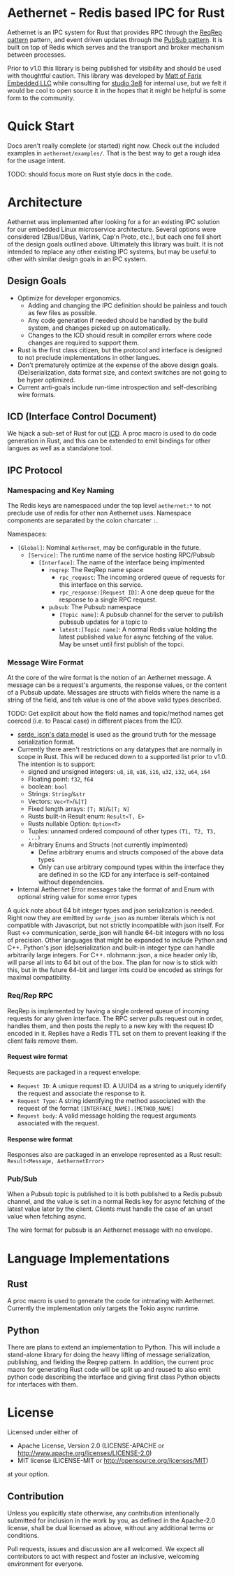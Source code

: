 # Aethernet - Redis based IPC for Rust

Aethernet is an IPC system for Rust that provides RPC through the [ReqRep
pattern](https://en.wikipedia.org/wiki/Request%E2%80%93response) pattern, and event driven updates
through the [PubSub pattern](https://en.wikipedia.org/wiki/Publish%E2%80%93subscribe_pattern). It is
built on top of Redis which serves and the transport and broker mechanism between processes.

Prior to v1.0 this library is being published for visibility and should be used with thoughtful
caution. This library was developed by [Matt of Farix Embedded LLC](https://www.farixembedded.com/)
while consulting for [studio 3e8](https://www.studio3e8.com/) for internal use, but we felt it would
be cool to open source it in the hopes that it might be helpful is some form to the community.

# Quick Start

Docs aren't really complete (or started) right now. Check out the included examples in
`aethernet/examples/`. That is the best way to get a rough idea for the usage intent.

TODO: should focus more on Rust style docs in the code.

# Architecture

Aethernet was implemented after looking for a for an existing IPC solution for our embedded Linux
microservice architecture. Several options were considered (ZBus/DBus, Varlink, Cap'n Proto, etc.),
but each one fell short of the design goals outlined above. Ultimately this library was built. It is
not intended to replace any other existing IPC systems, but may be useful to other with similar
design goals in an IPC system.

## Design Goals

* Optimize for developer ergonomics.
  * Adding and changing the IPC definition should be painless and touch as few files as possible.
  * Any code generation if needed should be handled by the build system, and changes picked up on
    automatically.
  * Changes to the ICD should result in compiler errors where code changes are required to support
    them.
* Rust is the first class citizen, but the protocol and interface is designed to not preclude
  implementations in other langues.
* Don't prematurely optimize at the expense of the above design goals. (De)serialization, data
  format size, and context switches are not going to be hyper optimized.
* Current anti-goals include run-time introspection and self-describing wire formats.

## ICD (Interface Control Document)

We hijack a sub-set of Rust for out [ICD](https://en.wikipedia.org/wiki/Interface_control_document).
A proc macro is used to do code generation in Rust, and this can be extended to emit bindings for
other langues as well as a standalone tool.

## IPC Protocol

### Namespacing and Key Naming

The Redis keys are namespaced under the top level `aethernet:*` to not preclude use of redis for
other non Aethernet uses. Namespace components are separated by the colon charcater `:`.

Namespaces:
* `[Global]`: Nominal `Aethernet`, may be configurable in the future.
  * `[Service]`: The runtime name of the service hosting RPC/Pubsub
    * `[Interface]`: The name of the interface being implmented
      * `reqrep`: The ReqRep name space
        * `rpc_request`: The incoming ordered queue of requests for this interface on this service.
        * `rpc_response:[Request ID]`: A one deep queue for the response to a single RPC request.
      * `pubsub`: The Pubsub namespace
        * `[Topic name]`: A pubsub channel for the server to publish pubssub updates for a topic to
        * `latest:[Topic name]`: A normal Redis value holding the latest published value for async
          fetching of the value. May be unset until first publish of the topci.

### Message Wire Format

At the core of the wire format is the notion of an Aethernet message. A message can be a request's
arguments, the response values, or the content of a Pubsub update. Messages are structs with fields
where the name is a string of the field, and teh value is one of the above valid types described.

TODO: Get explicit about how the field names and topic/method names get coerced (i.e. to Pascal
case) in different places from the ICD.

* [serde_json's data model](https://serde.rs/data-model.html) is used as the ground truth for the
  message serialization format.
* Currently there aren't restrictions on any datatypes that are normally in scope in Rust. This will
  be reduced down to a supported list prior to v1.0. The intention is to support:
    * signed and unsigned integers: `u8`, `i8`, `u16`, `i16`, `u32`, `i32`, `u64`, `i64`
    * Floating point: `f32`, `f64`
    * boolean: `bool`
    * Strings: `String`/`&str`
    * Vectors: `Vec<T>`/`&[T]`
    * Fixed length arrays: `[T; N]`/`&[T; N]`
    * Rusts built-in Result enum: `Result<T, E>`
    * Rusts nullable Option: `Option<T>`
    * Tuples: unnamed ordered compound of other types `(T1, T2, T3, ...)`
    * Arbitrary Enums and Structs (not currently implmented)
      * Define arbitrary enums and structs composed of the above data types
      * Only can use arbitrary compound types within the interface they are defined in so the ICD
        for any interface is self-contained without dependencies.
* Internal Aethernet Error messages take the format of and Enum with optional string value for some
  error types

A quick note about 64 bit integer types and json serialization is needed. Right now they are emitted
by `serde_json` as number literals which is not compatible with Javascript, but not strictly
incompatible with json itself. For Rust <-> communication, serde_json will handle 64-bit integers
with no loss of precision. Other languages that might be expanded to include Python and C++.
Python's json (de)serialization and built-in integer type can handle arbitrarily large integers. For
C++. nlohmann::json, a nice header only lib, will parse all ints to 64 bit out of the box. The plan
for now is to stick with this, but in the future 64-bit and larger ints could be encoded as strings
for maximal compatibility.

### Req/Rep RPC

ReqRep is implemented by having a single ordered queue of incoming requests for any given interface.
The RPC server pulls request out in order, handles them, and then posts the reply to a new key with
the request ID encoded in it. Replies have a Redis TTL set on them to prevent leaking if the client
fails remove them.

#### Request wire format

Requests are packaged in a request envelope:

* `Request ID`: A unique request ID. A UUID4 as a string to uniquely identify the request and
  associate the response to it.
* `Request Type`: A string identifying the method associated with the request of the format
  `[INTERFACE_NAME].[METHOD_NAME]`
* `Request body`: A valid message holding the request arguments associated with the request.

#### Response wire format

Responses also are packaged in an envelope represented as a Rust result: `Result<Message,
AethernetError>`

### Pub/Sub

When a Pubsub topic is published to it is both published to a Redis pubsub channel, and the value is
set in a normal Redis key for async fetching of the latest value later by the client. Clients must
handle the case of an unset value when fetching async.

The wire format for pubsub is an Aethernet message with no envelope.

# Language Implementations

## Rust

A proc macro is used to generate the code for intreating with Aethernet. Currently the
implementation only targets the Tokio async runtime.

## Python

There are plans to extend an implementation to Python. This will include a stand-alone library for
doing the heavy lifting of message serialization, publishing, and fielding the Reqrep pattern. In
addition, the current proc macro for generating Rust code will be split up and reused to also emit
python code describing the interface and giving first class Python objects for interfaces with them.


# License
Licensed under either of

* Apache License, Version 2.0 (LICENSE-APACHE or http://www.apache.org/licenses/LICENSE-2.0)
* MIT license (LICENSE-MIT or http://opensource.org/licenses/MIT)

at your option.

## Contribution

Unless you explicitly state otherwise, any contribution intentionally submitted for inclusion in the
work by you, as defined in the Apache-2.0 license, shall be dual licensed as above, without any
additional terms or conditions.

Pull requests, issues and discussion are all welcomed. We expect all contributors to act with
respect and foster an inclusive, welcoming environment for everyone.
